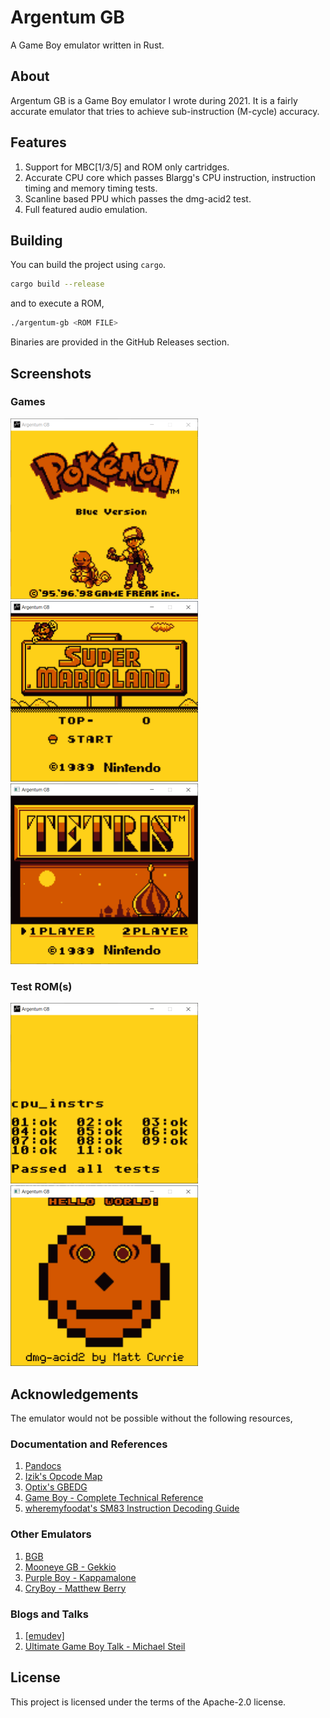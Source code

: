 # Argentum GB

A Game Boy emulator written in Rust.

## About

Argentum GB is a Game Boy emulator I wrote during 2021.
It is a fairly accurate emulator that tries to achieve sub-instruction (M-cycle) accuracy.

## Features

1. Support for MBC[1/3/5] and ROM only cartridges.
2. Accurate CPU core which passes Blargg's CPU instruction,
   instruction timing and memory timing tests.
3. Scanline based PPU which passes the dmg-acid2 test.
4. Full featured audio emulation.

## Building

You can build the project using `cargo`.

```bash
cargo build --release
```

and to execute a ROM,

```bash
./argentum-gb <ROM FILE>
```

Binaries are provided in the GitHub Releases section.

## Screenshots

### Games

<img src="./assets/Pokemon.png" width="300"> &nbsp;
<img src="./assets/Mario.png" width="300"> &nbsp;
<img src="./assets/Tetris.png" width="300"> &nbsp;

### Test ROM(s)

<img src="./assets/cpu_instrs.png" width="300"> &nbsp;
<img src="./assets/dmg_acid2.png" width="300"> &nbsp;

## Acknowledgements

The emulator would not be possible without the following resources,

### Documentation and References

1. [Pandocs](https://gbdev.io/pandocs/)
2. [Izik's Opcode Map](https://izik1.github.io/gbops/index.html)
3. [Optix's GBEDG](https://hacktix.github.io/GBEDG/)
4. [Game Boy - Complete Technical Reference](https://gekkio.fi/files/gb-docs/gbctr.pdf)
5. [wheremyfoodat's SM83 Instruction Decoding Guide](https://cdn.discordapp.com/attachments/465586075830845475/742438340078469150/SM83_decoding.pdf)

### Other Emulators

1. [BGB](http://bgb.bircd.org/)
2. [Mooneye GB - Gekkio](https://github.com/Gekkio/mooneye-gb)
3. [Purple Boy - Kappamalone](https://github.com/Kappamalone/PurpleBoy)
4. [CryBoy - Matthew Berry](https://github.com/mattrberry/CryBoy)

### Blogs and Talks

1. [[emudev]](http://emudev.de/gameboy-emulator/overview/)
2. [Ultimate Game Boy Talk - Michael Steil](https://www.youtube.com/watch?v=HyzD8pNlpwI)

## License

This project is licensed under the terms of the Apache-2.0 license.
